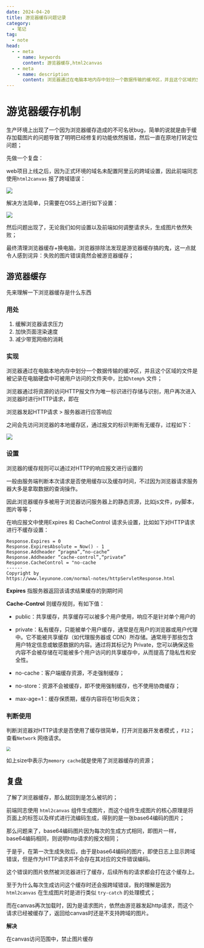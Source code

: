 ```yaml
---
date: 2024-04-20
title: 游览器缓存问题记录
category: 
  - 笔记
tag:
  - note
head:
  - - meta
    - name: keywords
      content: 游览器缓存,html2canvas
  - - meta
    - name: description
      content: 浏览器通过在电脑本地内存中划分一个数据传输的缓冲区，并且这个区域的文件是被记录在电脑硬盘中可被用户访问的文
---
```

# 游览器缓存机制

生产环境上出现了一个因为浏览器缓存造成的不可名状bug，简单的说就是由于缓存加载图片的问题导致了明明已经修复的功能依然报错，然后一直在原地打转定位问题；

先做一个复盘：

web项目上线之后，因为正式环境的域名未配置阿里云的跨域设置，因此前端同志使用`html2canvas` 报了跨域错误：

![](https://leyunone-img.oss-cn-hangzhou.aliyuncs.com/image/2024-04-21/aba06726-7053-4250-a5dd-e29fd81875eb.png)

解决方法简单，只需要在OSS上进行如下设置：

![](https://leyunone-img.oss-cn-hangzhou.aliyuncs.com/image/2024-04-21/63a723ea-d2af-471e-a39c-9b638631269b.png)

然后问题出现了，无论我们如何设置以及前端如何调整请求头，生成图片依然失败；

最终清理浏览器缓存+换电脑，浏览器排除法发现是游览器缓存搞的鬼，这一点就令人感到诧异：失败的图片错误竟然会被游览器缓存；

## 游览器缓存

先来理解一下浏览器缓存是什么东西

### 用处

1. 缓解浏览器请求压力
2. 加快页面渲染速度
3. 减少带宽网络的消耗

### 实现

浏览器通过在电脑本地内存中划分一个数据传输的缓冲区，并且这个区域的文件是被记录在电脑硬盘中可被用户访问的文件夹中，比如`%temp%` 文件；

浏览器通过将资源的访问HTTP报文作为唯一标识进行存储与识别，用户再次进入浏览器时进行HTTP请求，即在

浏览器发起HTTP请求 >   服务器进行应答响应

之间会先访问浏览器的本地缓存区，通过报文的标识判断有无缓存，过程如下：

![](https://leyunone-img.oss-cn-hangzhou.aliyuncs.com/image/2024-04-21/0b8186fc-6593-476d-957a-c0177d3637cc.png)

### 设置

浏览器的缓存规则可以通过对HTTP的响应报文进行设置的

一般由服务端判断本次请求是否使用缓存以及缓存时间，不过因为浏览器请求服务器大多是拿取数据的查询操作。

因此浏览器缓存多被用于浏览器访问服务器上的静态资源，比如js文件，py脚本，图片等等；

在响应报文中使用Expires 和 CacheControl 请求头设置，比如如下对HTTP请求进行不缓存设置：

```
Response.Expires = 0
Response.ExpiresAbsolute = Now() - 1
Response.Addheader “pragma”,“no-cache”
Response.Addheader “cache-control”,“private”
Response.CacheControl = "no-cache
------
Copyright by 
https://www.leyunone.com/normal-notes/httpServletResponse.html
```

**Expires** 指服务器返回该请求结果缓存的到期时间

**Cache-Control** 则缓存规则，有如下值：

- public：共享缓存，共享缓存可以被多个用户使用，响应不是针对单个用户的

- private：私有缓存，只能被单个用户缓存，通常是在用户的浏览器或用户代理中。它不能被共享缓存（如代理服务器或 CDN）所存储。通常用于那些包含用户特定信息或敏感数据的内容。通过将其标记为 Private，您可以确保这些内容不会被存储在可能被多个用户访问的共享缓存中，从而提高了隐私性和安全性。
- no-cache：客户端缓存资源，不走强制缓存；
- no-store：资源不会被缓存，即不使用强制缓存，也不使用协商缓存；
- max-age=1：缓存保质期，缓存内容将在1秒后失效；

### 判断使用

判断浏览器对HTTP请求是否使用了缓存很简单，打开浏览器开发者模式 ，`F12`；查看`Network` 网络请求。

<img src="https://leyunone-img.oss-cn-hangzhou.aliyuncs.com/image/2024-04-21/5ff25160-6a71-4c62-9b23-4ea70f8dff68.png" style="zoom: 67%;" />

如上size中表示为`memory cache`就是使用了浏览器缓存的资源；

## 复盘

了解了浏览器缓存，那么就回到是怎么被坑的；

前端同志使用 `html2canvas`  组件生成图片，而这个组件生成图片的核心原理是将页面上的标签以及样式进行流编码生成，得到的是一张base64编码的图片；

那么问题来了，base64编码图片因为每次的生成方式相同，即图片一样，base64编码相同，则说明http请求的报文相同；

于是乎，在第一次生成失败后，由于是base64编码的图片，即使日志上显示跨域错误，但是作为HTTP请求并不会存在其对应的文件错误编码。

这个错误的图片依然被浏览器进行了缓存，后续所有的请求都会打在这个缓存上。

至于为什么每次生成访问这个缓存时还会报跨域错误，我的理解是因为 `html2canvas`   在生成图片时是进行类似 `try-catch` 的处理模式；

而在canvas再次加载时，因为是请求图片，依然由游览器发起http请求，而这个请求已经被缓存了，返回给canvas时还是不支持跨域的图片。

**解决**

在canvas访问范围中，禁止图片缓存
